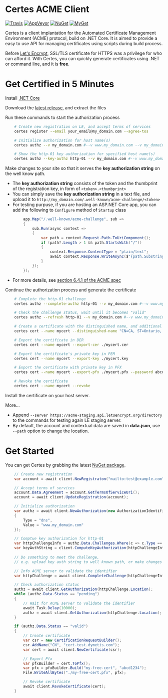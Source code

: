 # Certes ACME Client

[![Travis](https://travis-ci.org/fszlin/certes.svg)](https://travis-ci.org/fszlin/certes)
[![AppVeyor](https://ci.appveyor.com/api/projects/status/4wwiivqs8rl0l63q?svg=true)](https://ci.appveyor.com/project/fszlin/certes)
[![NuGet](https://buildstats.info/nuget/certes)](https://www.nuget.org/packages/certes/)
[![MyGet](https://buildstats.info/myget/dymetis/certes?includePreReleases=true)](https://www.myget.org/feed/dymetis/package/nuget/certes)

Certes is a client implantation for the Automated Certificate Management
Environment (ACME) protocol, build on .NET Core. It is aimed to provide a easy
to use API for managing certificates using scripts during build process.

Before [Let's Encrypt](https://letsencrypt.org), SSL/TLS certificate for HTTPS
was a privilege for who can afford it. With Certes, you can quickly generate
certificates using .NET or command line, and it is **free**.

# Get Certified in 5 Minutes

Install [.NET Core](https://www.microsoft.com/net/core)

Download the [latest release](https://github.com/fszlin/certes/releases), 
   and extract the files

Run these commands to start the authorization process

```Bash
    # Create new registration on LE, and accept terms of services
    certes register --email your_email@my_domain.com --agree-tos

    # Initialize authorization for host name(s)
    certes authz --v my_domain.com #--v www.my_domain.com --v my_domain2.com

    # Show the http-01 key authorization for specified host name(s)
    certes authz --key-authz http-01 --v my_domain.com #--v www.my_domain.com --v my_domain2.com
```

Make changes to your site so that it serves the **key authorization string** 
   on the well know path.
  * The **key authorization string** consists of the token and the thumbprint
    of the registration key, in form of `<token>.<thumbprint>`
  * You can simply save the **key authorization string** in a text file, and
    upload it to `http://my_domain.com/.well-known/acme-challenge/<token>`
  * For testing purpuse, if you are hosting an ASP.NET Core app, you can add
    the following to ```Configure``` method of ```Startup``` class

```C#
        app.Map("/.well-known/acme-challenge", sub =>
        {
            sub.Run(async context =>
            {
                var path = context.Request.Path.ToUriComponent();
                if (path?.Length > 1 && path.StartsWith("/"))
                {
                    context.Response.ContentType = "plain/text";
                    await context.Response.WriteAsync($"{path.Substring(1)}.<thumbprint>");
                }
            });
        });
```

  * For more details, see [section 6.4.1 of the ACME spec](https://tools.ietf.org/html/draft-ietf-acme-acme-02#section-6.4.1)

Continue the authorization process and generate the certificate

```Bash
    # Complete the http-01 challenge
    certes authz --complete-authz http-01 --v my_domain.com #--v www.my_domain.com --v my_domain2.com

    # Check the challenge status, wait until it becomes "valid"
    certes authz --refresh http-01 --v my_domain.com #--v www.my_domain.com --v my_domain2.com

    # Create a certificate with the distinguished name, and additional SAN names
    certes cert --name mycert --distinguished-name "CN=CA, ST=Ontario, L=Toronto, O=Certes, OU=Dev, CN=my_domain.com" #--v www.my_domain.com --v my_domain2.com

    # Export the certificate in DER
    certes cert --name mycert --export-cer ./mycert.cer

    # Export the certificate's private key in PEM
    certes cert --name mycert --export-key ./mycert.key

    # Export the certificate with private key in PFX
    certes cert --name mycert --export-pfx ./mycert.pfx --password abcd1234

    # Revoke the certificate
    certes cert --name mycert --revoke
```

Install the certificate on your host server.

More...
  * Append ```--server https://acme-staging.api.letsencrypt.org/directory``` to the commands
    for testing again LE staging server.
  * By default, the account and contextual data are saved in **data.json**, 
    use ```--path``` option to change the location.

# Get Started

You can get Certes by grabbing the latest
[NuGet package](https://www.nuget.org/packages/Certes).

```C#
    // Create new registration
    var account = await client.NewRegistraton("mailto:test@example.com");

    // Accept terms of services
    account.Data.Agreement = account.GetTermsOfServiceUri();
    account = await client.UpdateRegistration(account);

    // Initialize authorization
    var authz = await client.NewAuthorization(new AuthorizationIdentifier
    {
        Type = "dns",
        Value = "www.my_domain.com"
    });

    // Comptue key authorization for http-01
    var httpChallengeInfo = authz.Data.Challenges.Where(c => c.Type == "http-01").First();
    var keyAuthString = client.ComputeKeyAuthorization(httpChallengeInfo);
    
    // Do something to meet the challenge,
    // e.g. upload key auth string to well known path, or make changes to DNS

    // Info ACME server to validate the identifier
    var httpChallenge = await client.CompleteChallenge(httpChallengeInfo);

    // Check authorization status
    authz = await client.GetAuthorization(httpChallenge.Location);
    while (authz.Data.Status == "pending")
    {
        // Wait for ACME server to validate the identifier
        await Task.Delay(10000);
        authz = await client.GetAuthorization(httpChallenge.Location);
    }

    if (authz.Data.Status == "valid")
    {
        // Create certificate
        var csr = new CertificationRequestBuilder();
        csr.AddName("CN", "cert-test.dymetis.com");
        var cert = await client.NewCertificate(csr);

        // Export Pfx
        var pfxBuilder = cert.ToPfx();
        var pfx = pfxBuilder.Build("my-free-cert", "abcd1234");
        File.WriteAllBytes("./my-free-cert.pfx", pfx);

        // Revoke certificate
        await client.RevokeCertificate(cert);
    }
```